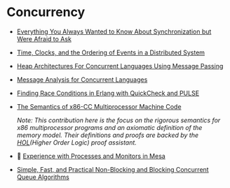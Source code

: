 # Concurrency

* [Everything You Always Wanted to Know About Synchronization but Were Afraid to Ask](http://sigops.org/sosp/sosp13/papers/p33-david.pdf)

* [Time, Clocks, and the Ordering of Events in a Distributed System](http://research.microsoft.com/en-us/um/people/lamport/pubs/time-clocks.pdf)

* [Heap Architectures For Concurrent Languages Using Message Passing](http://citeseerx.ist.psu.edu/viewdoc/download?doi=10.1.1.108.1302&rep=rep1&type=pdf)

* [Message Analysis for Concurrent Languages](http://user.it.uu.se/~kostis/Papers/escape.pdf)

* [Finding Race Conditions in Erlang with QuickCheck and PULSE](http://publications.lib.chalmers.se/records/fulltext/125252/local_125252.pdf)

* [The Semantics of x86-CC Multiprocessor Machine Code](http://www.cl.cam.ac.uk/~pes20/weakmemory/popl09.pdf)

    *Note: This contribution here is the focus on the rigorous semantics for x86 multiprocessor programs and an axiomatic definition of the memory model. Their definitions and proofs are backed by the [HOL](http://en.wikipedia.org/wiki/HOL_(proof_assistant))(Higher Order Logic) proof assistant.*

* :scroll: [Experience with Processes and Monitors in Mesa](https://people.eecs.berkeley.edu/~brewer/cs262/Mesa.pdf)

* [Simple, Fast, and Practical Non-Blocking and Blocking Concurrent Queue Algorithms](http://www.cs.rochester.edu/~scott/papers/1996_PODC_queues.pdf)
